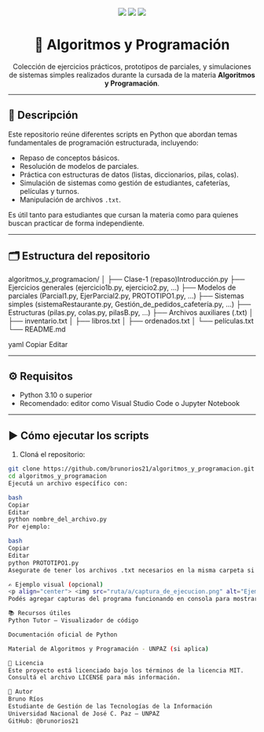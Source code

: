<!-- Encabezado centrado con badges visuales -->

<p align="center">
  <img src="https://img.shields.io/badge/Python-3.11-blue?logo=python" />
  <img src="https://img.shields.io/badge/Estado-En%20desarrollo-yellow" />
  <img src="https://img.shields.io/github/license/brunorios21/algoritmos_y_programacion" />
</p>

<h1 align="center">📘 Algoritmos y Programación</h1>

<p align="center">
  Colección de ejercicios prácticos, prototipos de parciales, y simulaciones de sistemas simples realizados durante la cursada de la materia <strong>Algoritmos y Programación</strong>.
</p>

---

## 📌 Descripción

Este repositorio reúne diferentes scripts en Python que abordan temas fundamentales de programación estructurada, incluyendo:

- Repaso de conceptos básicos.
- Resolución de modelos de parciales.
- Práctica con estructuras de datos (listas, diccionarios, pilas, colas).
- Simulación de sistemas como gestión de estudiantes, cafeterías, películas y turnos.
- Manipulación de archivos `.txt`.

Es útil tanto para estudiantes que cursan la materia como para quienes buscan practicar de forma independiente.

---

## 🗂️ Estructura del repositorio

algoritmos_y_programacion/
│
├── Clase-1 (repaso)Introducción.py
├── Ejercicios generales (ejercicio1b.py, ejercicio2.py, ...)
├── Modelos de parciales (Parcial1.py, EjerParcial2.py, PROTOTIPO1.py, ...)
├── Sistemas simples (sistemaRestaurante.py, Gestión_de_pedidos_cafetería.py, ...)
├── Estructuras (pilas.py, colas.py, pilasB.py, ...)
├── Archivos auxiliares (.txt)
│ ├── inventario.txt
│ ├── libros.txt
│ ├── ordenados.txt
│ └── películas.txt
└── README.md

yaml
Copiar
Editar

---

## ⚙️ Requisitos

- Python 3.10 o superior
- Recomendado: editor como Visual Studio Code o Jupyter Notebook

---

## ▶️ Cómo ejecutar los scripts

1. Cloná el repositorio:

```bash
git clone https://github.com/brunorios21/algoritmos_y_programacion.git
cd algoritmos_y_programacion
Ejecutá un archivo específico con:

bash
Copiar
Editar
python nombre_del_archivo.py
Por ejemplo:

bash
Copiar
Editar
python PROTOTIPO1.py
Asegurate de tener los archivos .txt necesarios en la misma carpeta si el script los requiere.

✍️ Ejemplo visual (opcional)
<p align="center"> <img src="ruta/a/captura_de_ejecucion.png" alt="Ejemplo ejecución de código" width="600"/> </p>
Podés agregar capturas del programa funcionando en consola para mostrar resultados.

📚 Recursos útiles
Python Tutor – Visualizador de código

Documentación oficial de Python

Material de Algoritmos y Programación - UNPAZ (si aplica)

📄 Licencia
Este proyecto está licenciado bajo los términos de la licencia MIT.
Consultá el archivo LICENSE para más información.

👤 Autor
Bruno Ríos
Estudiante de Gestión de las Tecnologías de la Información
Universidad Nacional de José C. Paz – UNPAZ
GitHub: @brunorios21
